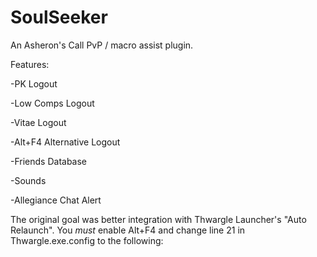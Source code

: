 # SoulSeeker
An Asheron's Call PvP / macro assist plugin.

Features:

-PK Logout

-Low Comps Logout

-Vitae Logout

-Alt+F4 Alternative Logout

-Friends Database

-Sounds

-Allegiance Chat Alert

The original goal was better integration with Thwargle Launcher's "Auto Relaunch".
You *must* enable Alt+F4 and change line 21 in Thwargle.exe.config to the following:
    <add key="NewGameTitle" value="%CHARACTER%" />
